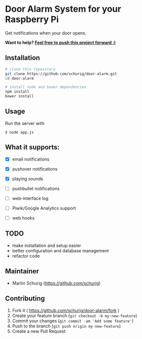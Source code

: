 # Door Alarm System for your Raspberry Pi

Get notifications when your door opens.

**Want to help? [Feel free to push this project forward :)](#contributing)**

## Installation

```bash
# clone this repository
git clone https://github.com/schurig/door-alarm.git
cd door-alarm

# install node and bower dependencies
npm install
bower install
```


## Usage

Run the server with

    $ node app.js


## What it supports:

- [x] email notifications
- [x] pushover notifications
- [x] playing sounds
- [ ] pushbullet notifications
- [ ] web-interface log
- [ ] Piwik/Google Analytics support
- [ ] web hooks


## TODO

* make installation and setup easier
* better configuration and database management
* refactor code


## Maintainer

* Martin Schurig (https://github.com/schurig)


## Contributing

1. Fork it ( https://github.com/schurig/door-alarm/fork )
2. Create your feature branch (`git checkout -b my-new-feature`)
3. Commit your changes (`git commit -am 'Add some feature'`)
4. Push to the branch (`git push origin my-new-feature`)
5. Create a new Pull Request